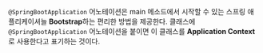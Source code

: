﻿`@SpringBootApplication` 어노테이션은 main 메소드에서 시작할 수 있는 스프링 애플리케이셔늘 **Bootstrap**하는 편리한 방법을 제공한다. 클래스에 `@SpringBootApplication` 어노테이션을 붙이면 이 클래스를 **Application Context**로 사용한다고 표기하는 것이다.

